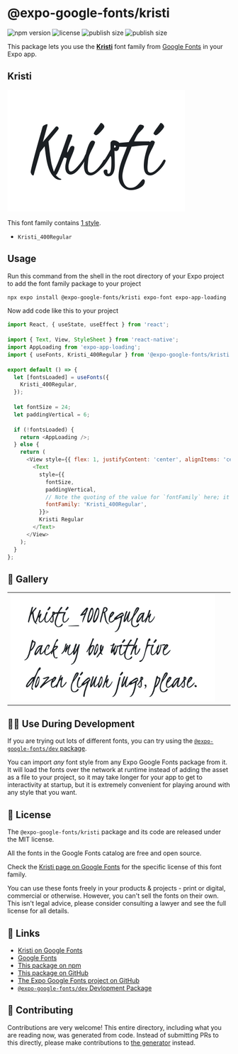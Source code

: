 # @expo-google-fonts/kristi

![npm version](https://flat.badgen.net/npm/v/@expo-google-fonts/kristi)
![license](https://flat.badgen.net/github/license/expo/google-fonts)
![publish size](https://flat.badgen.net/packagephobia/install/@expo-google-fonts/kristi)
![publish size](https://flat.badgen.net/packagephobia/publish/@expo-google-fonts/kristi)

This package lets you use the [**Kristi**](https://fonts.google.com/specimen/Kristi) font family from [Google Fonts](https://fonts.google.com/) in your Expo app.

## Kristi

![Kristi](./font-family.png)

This font family contains [1 style](#-gallery).

- `Kristi_400Regular`

## Usage

Run this command from the shell in the root directory of your Expo project to add the font family package to your project
```sh
npx expo install @expo-google-fonts/kristi expo-font expo-app-loading
```

Now add code like this to your project
```js
import React, { useState, useEffect } from 'react';

import { Text, View, StyleSheet } from 'react-native';
import AppLoading from 'expo-app-loading';
import { useFonts, Kristi_400Regular } from '@expo-google-fonts/kristi';

export default () => {
  let [fontsLoaded] = useFonts({
    Kristi_400Regular,
  });

  let fontSize = 24;
  let paddingVertical = 6;

  if (!fontsLoaded) {
    return <AppLoading />;
  } else {
    return (
      <View style={{ flex: 1, justifyContent: 'center', alignItems: 'center' }}>
        <Text
          style={{
            fontSize,
            paddingVertical,
            // Note the quoting of the value for `fontFamily` here; it expects a string!
            fontFamily: 'Kristi_400Regular',
          }}>
          Kristi Regular
        </Text>
      </View>
    );
  }
};

```

## 🔡 Gallery


||||
|-|-|-|
|![Kristi_400Regular](./Kristi_400Regular.ttf.png)||||


## 👩‍💻 Use During Development

If you are trying out lots of different fonts, you can try using the [`@expo-google-fonts/dev` package](https://github.com/expo/google-fonts/tree/master/font-packages/dev#readme).

You can import *any* font style from any Expo Google Fonts package from it. It will load the fonts
over the network at runtime instead of adding the asset as a file to your project, so it may take longer
for your app to get to interactivity at startup, but it is extremely convenient
for playing around with any style that you want.

## 📖 License

The `@expo-google-fonts/kristi` package and its code are released under the MIT license.

All the fonts in the Google Fonts catalog are free and open source.

Check the [Kristi page on Google Fonts](https://fonts.google.com/specimen/Kristi) for the specific license of this font family.

You can use these fonts freely in your products & projects - print or digital, commercial or otherwise. However, you can't sell the fonts on their own. This isn't legal advice, please consider consulting a lawyer and see the full license for all details.

## 🔗 Links

- [Kristi on Google Fonts](https://fonts.google.com/specimen/Kristi)
- [Google Fonts](https://fonts.google.com/)
- [This package on npm](https://www.npmjs.com/package/@expo-google-fonts/kristi)
- [This package on GitHub](https://github.com/expo/google-fonts/tree/master/font-packages/kristi)
- [The Expo Google Fonts project on GitHub](https://github.com/expo/google-fonts)
- [`@expo-google-fonts/dev` Devlopment Package](https://github.com/expo/google-fonts/tree/master/font-packages/dev)

## 🤝 Contributing

Contributions are very welcome! This entire directory, including what you are reading now, was generated from code. Instead of submitting PRs to this directly, please make contributions to [the generator](https://github.com/expo/google-fonts/tree/master/packages/generator) instead.
